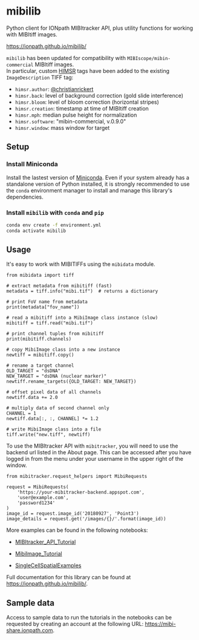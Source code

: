 # mibilib

Python client for IONpath MIBItracker API, plus utility functions for working
with MIBItiff images.

https://ionpath.github.io/mibilib/

`mibilib` has been updated for compatibility with `MIBIscope/mibin-commercial` MIBItiff images.  
In particular, custom [HIMSR](https://medschool.cuanschutz.edu/immunology-immunotherapy/himsr) tags have been added to the existing `ImageDescription` TIFF tag:
* `himsr.author`: [@christianrickert](https://www.linkedin.com/in/christianrickert)
* `himsr.back`: level of background correction (gold slide interference)
* `himsr.bloom`: level of bloom correction (horizontal stripes)
* `himsr.creation`: timestamp at time of MIBItiff creation
* `himsr.mph`: median pulse height for normalization
* `himsr.software`: "mibin-commercial, v.0.9.0"
* `himsr.window`: mass window for target

## Setup

### Install Miniconda
Install the lastest version of [Miniconda](https://conda.io/miniconda.html).
Even if your system already has a standalone version of Python installed,
it is strongly recommended to use the `conda` environment manager to install and
manage this library's dependencies.

### Install `mibilib` with `conda` and `pip`
```bash
conda env create -f environment.yml
conda activate mibilib
```

## Usage
It's easy to work with MIBITIFFs using the `mibidata` module.
```Python3
from mibidata import tiff

# extract metadata from mibitiff (fast)
metadata = tiff.info("mibi.tif")  # returns a dictionary

# print FoV name from metadata
print(metadata["fov_name"])

# read a mibitiff into a MibiImage class instance (slow)
mibitiff = tiff.read("mibi.tif")

# print channel tuples from mibitiff
print(mibitiff.channels)

# copy MibiImage class into a new instance
newtiff = mibitiff.copy()

# rename a target channel
OLD_TARGET = "dsDNA"
NEW_TARGET = "dsDNA (nuclear marker)"
newtiff.rename_targets({OLD_TARGET: NEW_TARGET})

# offset pixel data of all channels
newtiff.data += 2.0

# multiply data of second channel only
CHANNEL = 1
newtiff.data[:, :, CHANNEL] *= 1.2

# write MibiImage class into a file
tiff.write("new.tiff", newtiff)
```

To use the MIBItracker API with `mibitracker`, you will need to use the backend url listed in the
About page. This can be accessed after you have logged in from the menu
under your username in the upper right of the window.
```Python3
from mibitracker.request_helpers import MibiRequests

request = MibiRequests(
    'https://your-mibitracker-backend.appspot.com',
    'user@example.com',
    'password1234'
)
image_id = request.image_id('20180927', 'Point3')
image_details = request.get('/images/{}/'.format(image_id))
```

More examples can be found in the following notebooks:

 - [MIBItracker_API_Tutorial](MIBItracker_API_Tutorial.ipynb)

 - [MibiImage_Tutorial](MibiImage_Tutorial.ipynb)

 - [SingleCellSpatialExamples](SingleCellSpatialExamples.ipynb)

Full documentation for this library can be found at
https://ionpath.github.io/mibilib/.

## Sample data
Access to sample data to run the tutorials in the notebooks can be
requested by creating an account at the following URL:
https://mibi-share.ionpath.com.
